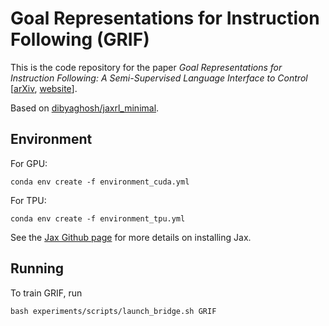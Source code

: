 # Goal Representations for Instruction Following (GRIF)

This is the code repository for the paper *Goal Representations for Instruction Following: A Semi-Supervised Language Interface to Control* [[arXiv](https://arxiv.org/abs/2307.00117), [website](https://rail-berkeley.github.io/grif/)]. 

Based on [dibyaghosh/jaxrl_minimal](https://github.com/dibyaghosh/jaxrl_minimal).


## Environment
For GPU:
```
conda env create -f environment_cuda.yml
```

For TPU:
```
conda env create -f environment_tpu.yml
```

See the [Jax Github page](https://github.com/google/jax) for more details on installing Jax. 

## Running

To train GRIF, run
```
bash experiments/scripts/launch_bridge.sh GRIF
```
